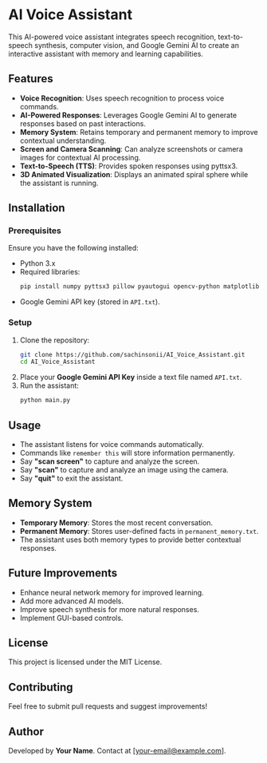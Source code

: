 # AI Voice Assistant

This AI-powered voice assistant integrates speech recognition, text-to-speech synthesis, computer vision, and Google Gemini AI to create an interactive assistant with memory and learning capabilities.

## Features
- **Voice Recognition**: Uses speech recognition to process voice commands.
- **AI-Powered Responses**: Leverages Google Gemini AI to generate responses based on past interactions.
- **Memory System**: Retains temporary and permanent memory to improve contextual understanding.
- **Screen and Camera Scanning**: Can analyze screenshots or camera images for contextual AI processing.
- **Text-to-Speech (TTS)**: Provides spoken responses using pyttsx3.
- **3D Animated Visualization**: Displays an animated spiral sphere while the assistant is running.

## Installation
### Prerequisites
Ensure you have the following installed:
- Python 3.x
- Required libraries:
  ```sh
  pip install numpy pyttsx3 pillow pyautogui opencv-python matplotlib speechrecognition google-generativeai
  ```
- Google Gemini API key (stored in `API.txt`).

### Setup
1. Clone the repository:
   ```sh
   git clone https://github.com/sachinsonii/AI_Voice_Assistant.git
   cd AI_Voice_Assistant
   ```
2. Place your **Google Gemini API Key** inside a text file named `API.txt`.
3. Run the assistant:
   ```sh
   python main.py
   ```

## Usage
- The assistant listens for voice commands automatically.
- Commands like `remember this` will store information permanently.
- Say **"scan screen"** to capture and analyze the screen.
- Say **"scan"** to capture and analyze an image using the camera.
- Say **"quit"** to exit the assistant.

## Memory System
- **Temporary Memory**: Stores the most recent conversation.
- **Permanent Memory**: Stores user-defined facts in `permanent_memory.txt`.
- The assistant uses both memory types to provide better contextual responses.

## Future Improvements
- Enhance neural network memory for improved learning.
- Add more advanced AI models.
- Improve speech synthesis for more natural responses.
- Implement GUI-based controls.

## License
This project is licensed under the MIT License.

## Contributing
Feel free to submit pull requests and suggest improvements!

## Author
Developed by **Your Name**. Contact at [your-email@example.com].

